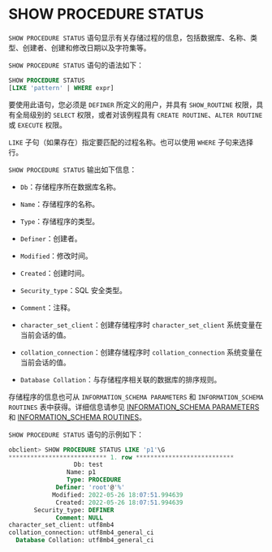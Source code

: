SHOW PROCEDURE STATUS 
==========================================

`SHOW PROCEDURE STATUS` 语句显示有关存储过程的信息，包括数据库、名称、类型、创建者、创建和修改日期以及字符集等。

`SHOW PROCEDURE STATUS` 语句的语法如下：

```sql
SHOW PROCEDURE STATUS
[LIKE 'pattern' | WHERE expr]
```



要使用此语句，您必须是 `DEFINER` 所定义的用户，并具有 `SHOW_ROUTINE` 权限，具有全局级别的 `SELECT` 权限，或者对该例程具有 `CREATE ROUTINE`、`ALTER ROUTINE` 或 `EXECUTE` 权限。

`LIKE` 子句（如果存在）指定要匹配的过程名称。也可以使用 `WHERE` 子句来选择行。

`SHOW PROCEDURE STATUS` 输出如下信息：

* `Db`：存储程序所在数据库名称。

  

* `Name`：存储程序的名称。

  

* `Type`：存储程序的类型。

  

* `Definer`：创建者。

  

* `Modified`：修改时间。

  

* `Created`：创建时间。

  

* `Security_type`：SQL 安全类型。

  

* `Comment`：注释。

  

* `character_set_client`：创建存储程序时 `character_set_client` 系统变量在当前会话的值。

  

* `collation_connection`：创建存储程序时 `collation_connection` 系统变量在当前会话的值。

  

* `Database Collation`：与存储程序相关联的数据库的排序规则。

  




存储程序的信息也可从 `INFORMATION_SCHEMA PARAMETERS` 和 `INFORMATION_SCHEMA ROUTINES` 表中获得。详细信息请参见 [INFORMATION_SCHEMA PARAMETERS](../8.information_schema-dictionary-view/1.information_schema-parameters.md) 和 [INFORMATION_SCHEMA ROUTINES](../8.information_schema-dictionary-view/2.information_schema-routines.md)。

`SHOW PROCEDURE STATUS` 语句的示例如下：

```sql
obclient> SHOW PROCEDURE STATUS LIKE 'p1'\G
*************************** 1. row ***************************
                  Db: test
                Name: p1
                Type: PROCEDURE
             Definer: 'root'@'%'
            Modified: 2022-05-26 18:07:51.994639
             Created: 2022-05-26 18:07:51.994639
       Security_type: DEFINER
             Comment: NULL
character_set_client: utf8mb4
collation_connection: utf8mb4_general_ci
  Database Collation: utf8mb4_general_ci
```


